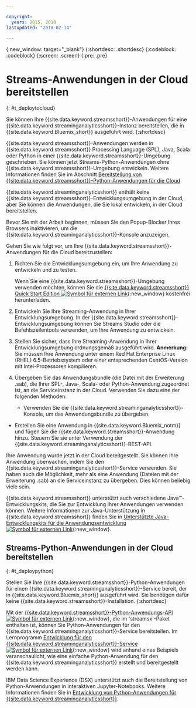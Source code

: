 ```yaml
---

copyright:
  years: 2015, 2018
lastupdated: "2018-02-14"

---
```


<!-- Attribute definitions -->
{:new_window: target="_blank"}
{:shortdesc: .shortdesc}
{:codeblock: .codeblock}
{:screen: .screen}
{:pre: .pre}

# Streams-Anwendungen in der Cloud bereitstellen
{: #t_deploytocloud}

Sie können Ihre {{site.data.keyword.streamsshort}}-Anwendungen für eine {{site.data.keyword.streaminganalyticsshort}}-Instanz bereitstellen, die in {{site.data.keyword.Bluemix_short}} ausgeführt wird.
{:shortdesc}

{{site.data.keyword.streamsshort}}-Anwendungen werden in {{site.data.keyword.streamsshort}} Processing Language (SPL), Java, Scala oder Python in einer {{site.data.keyword.streamsshort}}-Umgebung geschrieben. Sie können jetzt Streams-Python-Anwendungen ohne {{site.data.keyword.streamsshort}}-Umgebung entwickeln. Weitere Informationen finden Sie im Abschnitt [Bereitstellung von {{site.data.keyword.streamsshort}}-Python-Anwendungen für die Cloud](docs/services/StreamingAnalytics/t_deploytocloud.html#t_deploypython)


{{site.data.keyword.streaminganalyticsshort}} enthält keine {{site.data.keyword.streamsshort}}-Entwicklungsumgebung in der Cloud, aber Sie können die Anwendungen, die Sie lokal entwickeln, in der Cloud bereitstellen.

Bevor Sie mit der Arbeit beginnen, müssen Sie den Popup-Blocker Ihres Browsers inaktivieren, um die {{site.data.keyword.streaminganalyticsshort}}-Konsole anzuzeigen.

Gehen Sie wie folgt vor, um Ihre {{site.data.keyword.streamsshort}}-Anwendungen für die Cloud bereitzustellen:

1. Richten Sie die Entwicklungsumgebung ein, um Ihre Anwendung zu entwickeln und zu testen.

	Wenn Sie eine {{site.data.keyword.streamsshort}}-Umgebung verwenden möchten, können Sie die [{{site.data.keyword.streamsshort}} Quick Start Edition ![Symbol für externen Link](../../icons/launch-glyph.svg "Symbol für externen Link")](http://ibmstreams.github.io/streamsx.documentation/docs/4.2/qse-intro/){:new_window} kostenfrei herunterladen.

2. Entwickeln Sie Ihre Streaming-Anwendung in Ihrer Entwicklungsumgebung. In der {{site.data.keyword.streamsshort}}-Entwicklungsumgebung können Sie Streams Studio oder die Befehlszeilentools verwenden, um Ihre Anwendung zu entwickeln.

3. Stellen Sie sicher, dass Ihre Streaming-Anwendung in Ihrer Entwicklungsumgebung ordnungsgemäß ausgeführt wird.
**Anmerkung:** Sie müssen Ihre Anwendung unter einem Red Hat Enterprise Linux (RHEL) 6.5-Betriebssystem oder einer entsprechenden CentOS-Version mit Intel-Prozessoren kompilieren.

4. Übergeben Sie das Anwendungsbundle (die Datei mit der Erweiterung .sab), die Ihrer SPL-, Java-, Scala- oder Python-Anwendung zugeordnet ist, an die Serviceinstanz in der Cloud. Verwenden Sie dazu eine der folgenden Methoden:
	* Verwenden Sie die {{site.data.keyword.streaminganalyticsshort}}-Konsole, um das Anwendungsbundle zu übergeben.

  * Erstellen Sie eine Anwendung in {{site.data.keyword.Bluemix_notm}} und fügen Sie die {{site.data.keyword.streamsshort}}-Anwendung hinzu. Steuern Sie sie unter Verwendung der {{site.data.keyword.streaminganalyticsshort}}-REST-API.

Ihre Anwendung wurde jetzt in der Cloud bereitgestellt. Sie können Ihre Anwendung überwachen, indem Sie den {{site.data.keyword.streaminganalyticsshort}}-Service verwenden. Sie haben auch die Möglichkeit, mehr als eine Anwendung (Dateien mit der Erweiterung .sab) an die Serviceinstanz zu übergeben. Dies können beliebig viele sein.

{{site.data.keyword.streamsshort}} unterstützt auch verschiedene Java™-Entwicklungskits, die Sie zur Entwicklung Ihrer Anwendungen verwenden können. Weitere Informationen zur Java-Unterstützung in {{site.data.keyword.streamsshort}} finden Sie in [Unterstützte Java-Entwicklungskits für die Anwendungsentwicklung ![Symbol für externen Link](../../icons/launch-glyph.svg "Symbol für externen Link")](https://www.ibm.com/support/knowledgecenter/en/SSCRJU_4.2.1/com.ibm.streams.install.doc/doc/ibminfospherestreams-install-prerequisites-java-supported-sdks.html){:new_window}.

## Streams-Python-Anwendungen in der Cloud bereitstellen
{: #t_deploypython}

Stellen Sie Ihre {{site.data.keyword.streamsshort}}-Python-Anwendungen für einen {{site.data.keyword.streaminganalyticsshort}}-Service bereit, der in {{site.data.keyword.Bluemix_short}} ausgeführt wird. Sie benötigen dafür keine {{site.data.keyword.streamsshort}}-Installation.
{:shortdesc}

Mit der [{{site.data.keyword.streamsshort}}-Python-Anwendungs-API ![Symbol für externen Link](../../icons/launch-glyph.svg "Symbol für externen Link")](http://ibmstreams.github.io/streamsx.documentation/docs/python/python-appapi-devguide/#50-api-features){:new_window}, die im 'streamsx'-Paket enthalten ist, können Sie Python-Anwendungen für den {{site.data.keyword.streaminganalyticsshort}}-Service bereitstellen. Im Lernprogramm [Entwicklung für den {{site.data.keyword.streaminganalyticsshort}}-Service ![Symbol für externen Link](../../icons/launch-glyph.svg "Symbol für externen Link")](http://ibmstreams.github.io/streamsx.documentation/docs/python/1.6/python-appapi-devguide-2a/index.html){:new_window} wird anhand eines Beispiels veranschaulicht, wie eine einfache Python-Anwendung für den {{site.data.keyword.streaminganalyticsshort}} erstellt und bereitgestellt werden kann.

IBM Data Science Experience (DSX) unterstützt auch die Bereitstellung von Python-Anwendungen in interaktiven Jupyter-Notebooks. Weitere Informationen finden Sie in [Entwicklung von Python-Anwendungen für {{site.data.keyword.streaminganalyticsshort}}](/docs/services/StreamingAnalytics/t_develop_apps_python.html).

